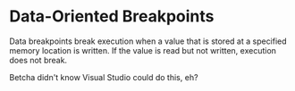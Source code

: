 # Data-Oriented Breakpoints

Data breakpoints break execution when a value that is stored at a specified
memory location is written. If the value is read but not written, execution does
not break.

Betcha didn't know Visual Studio could do this, eh?
